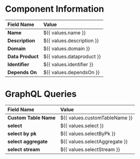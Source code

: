 # Component Information

| Field Name       | Value                     |
|:-----------------|:--------------------------|
| **Name**         | ${{ values.name }}        |
| **Description**  | ${{ values.description }} |
| **Domain**       | ${{ values.domain }}      |
| **Data Product** | ${{ values.dataproduct }} |
| **Identifier**   | ${{ values.identifier }}  |
| **Depends On**   | ${{ values.dependsOn }}   |


# GraphQL Queries

| Field Name            | Value                         |
|:----------------------|:------------------------------|
| **Custom Table Name** | ${{ values.customTableName }} |
| **select**            | ${{ values.select }}          |
| **select by pk**      | ${{ values.selectByPk }}      |
| **select aggregate**  | ${{ values.selectAggregate }} |
| **select stream**     | ${{ values.selectStream }}    |